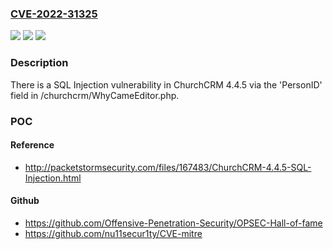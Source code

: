 ### [CVE-2022-31325](https://cve.mitre.org/cgi-bin/cvename.cgi?name=CVE-2022-31325)
![](https://img.shields.io/static/v1?label=Product&message=n%2Fa&color=blue)
![](https://img.shields.io/static/v1?label=Version&message=n%2Fa&color=blue)
![](https://img.shields.io/static/v1?label=Vulnerability&message=n%2Fa&color=brighgreen)

### Description

There is a SQL Injection vulnerability in ChurchCRM 4.4.5 via the 'PersonID' field in /churchcrm/WhyCameEditor.php.

### POC

#### Reference
- http://packetstormsecurity.com/files/167483/ChurchCRM-4.4.5-SQL-Injection.html

#### Github
- https://github.com/Offensive-Penetration-Security/OPSEC-Hall-of-fame
- https://github.com/nu11secur1ty/CVE-mitre

